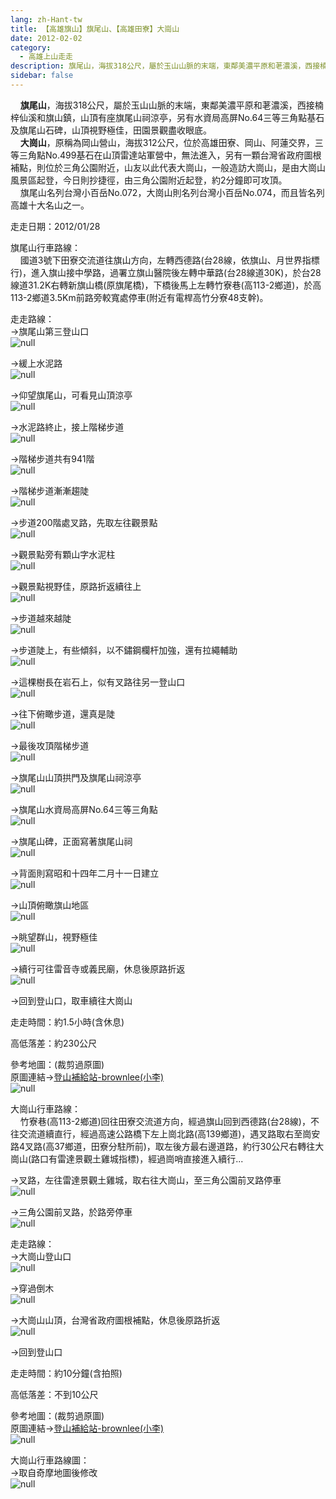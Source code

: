 ```yaml
---
lang: zh-Hant-tw
title: 【高雄旗山】旗尾山、【高雄田寮】大崗山
date: 2012-02-02
category: 
  - 高雄上山走走
description: 旗尾山，海拔318公尺，屬於玉山山脈的末端，東鄰美濃平原和荖濃溪，西接楠梓仙溪和旗山鎮，山頂有座旗尾山祠涼亭，另有水資局高屏No.64三等三角點基石及旗尾山石碑，山頂視野極佳，田園景觀盡收眼底。 大崗山，原稱為岡山營山，海拔312公尺，位於高雄田寮、岡山、阿蓮交界，三等三角點No.499基石在山頂雷達站軍營中，無法進入，另有一顆台灣省政府圖根補點，則位於三角公園附近，山友以此代表大崗山，一般造訪大崗山，是由大崗山風景區起登，今日則抄捷徑，由三角公園附近起登，約2分鐘即可攻頂。 旗尾山名列台灣小百岳No.072，大崗山則名列台灣小百岳No.074，而且皆名列高雄十大名山之一。
sidebar: false
---
```


    **旗尾山**，海拔318公尺，屬於玉山山脈的末端，東鄰美濃平原和荖濃溪，西接楠梓仙溪和旗山鎮，山頂有座旗尾山祠涼亭，另有水資局高屏No.64三等三角點基石及旗尾山石碑，山頂視野極佳，田園景觀盡收眼底。  
    **大崗山**，原稱為岡山營山，海拔312公尺，位於高雄田寮、岡山、阿蓮交界，三等三角點No.499基石在山頂雷達站軍營中，無法進入，另有一顆台灣省政府圖根補點，則位於三角公園附近，山友以此代表大崗山，一般造訪大崗山，是由大崗山風景區起登，今日則抄捷徑，由三角公園附近起登，約2分鐘即可攻頂。  
    旗尾山名列台灣小百岳No.072，大崗山則名列台灣小百岳No.074，而且皆名列高雄十大名山之一。

走走日期：2012/01/28

旗尾山行車路線：  
    國道3號下田寮交流道往旗山方向，左轉西德路(台28線，依旗山、月世界指標行)，進入旗山接中學路，過署立旗山醫院後左轉中華路(台28線道30K)，於台28線道31.2K右轉新旗山橋(原旗尾橋)，下橋後馬上左轉竹寮巷(高113-2鄉道)，於高113-2鄉道3.5Km前路旁較寬處停車(附近有電桿高竹分寮48支幹)。

走走路線：  
→旗尾山第三登山口  
![null](image/209814530_l.jpg)

→緩上水泥路  
![null](image/209814537_l.jpg)

→仰望旗尾山，可看見山頂涼亭  
![null](image/209814545_l.jpg)

→水泥路終止，接上階梯步道  
![null](image/209814549_l.jpg)

→階梯步道共有941階  
![null](image/209814554_l.jpg)

→階梯步道漸漸趨陡  
![null](image/209814560_l.jpg)

→步道200階處叉路，先取左往觀景點  
![null](image/209814564_l.jpg)

→觀景點旁有顆山字水泥柱  
![null](image/209814568_l.jpg)

→觀景點視野佳，原路折返續往上  
![null](image/209814571_l.jpg)

→步道越來越陡  
![null](image/209814583_l.jpg)

→步道陡上，有些傾斜，以不鏽鋼欄杆加強，還有拉繩輔助  
![null](image/209814586_l.jpg)

→這棵樹長在岩石上，似有叉路往另一登山口  
![null](image/209814589_l.jpg)

→往下俯瞰步道，還真是陡  
![null](image/209814596_l.jpg)

→最後攻頂階梯步道  
![null](image/209814601_l.jpg)

→旗尾山山頂拱門及旗尾山祠涼亭  
![null](image/209814605_l.jpg)

→旗尾山水資局高屏No.64三等三角點  
![null](image/209814623_l.jpg)

→旗尾山碑，正面寫著旗尾山祠  
![null](image/209814626_l.jpg)

→背面則寫昭和十四年二月十一日建立  
![null](image/209814631_l.jpg)

→山頂俯瞰旗山地區  
![null](image/209814633_l.jpg)

→眺望群山，視野極佳  
![null](image/209814651_l.jpg)

→續行可往雷音寺或義民廟，休息後原路折返  
![null](image/209814641_l.jpg)

→回到登山口，取車續往大崗山

走走時間：約1.5小時(含休息)

高低落差：約230公尺

參考地圖：(裁剪過原圖)  
原圖連結→[登山補給站-brownlee(小李)](http://www.keepon.com.tw/UploadFile/FileData/158/8/%7B866694D3-4D2B-451E-9438-DF548A12B030%7D.png)  
![null](image/209814743_l.jpg)

大崗山行車路線：  
    竹寮巷(高113-2鄉道)回往田寮交流道方向，經過旗山回到西德路(台28線)，不往交流道續直行，經過高速公路橋下左上崗北路(高139鄉道)，遇叉路取右至崗安路4叉路(高37鄉道，田寮分駐所前)，取左後方最右邊道路，約行30公尺右轉往大崗山(路口有雷達景觀土雞城指標)，經過崗哨直接進入續行...

→叉路，左往雷達景觀土雞城，取右往大崗山，至三角公園前叉路停車  
![null](image/209815394_l.jpg)

→三角公園前叉路，於路旁停車  
![null](image/209815397_l.jpg)

走走路線：  
→大崗山登山口  
![null](image/209815401_l.jpg)

→穿過倒木  
![null](image/209815408_l.jpg)

→大崗山山頂，台灣省政府圖根補點，休息後原路折返  
![null](image/209815412_l.jpg)

→回到登山口

走走時間：約10分鐘(含拍照)

高低落差：不到10公尺

參考地圖：(裁剪過原圖)  
原圖連結→[登山補給站-brownlee(小李)](http://www.keepon.com.tw/UploadFile/FileData/158/8/%7B848CDA41-C8F6-4A7D-B820-A56D70CCC9AD%7D.png)  
![null](image/209815444_l.jpg)

大崗山行車路線圖：  
→取自奇摩地圖後修改  
![null](image/209817848_l.jpg)